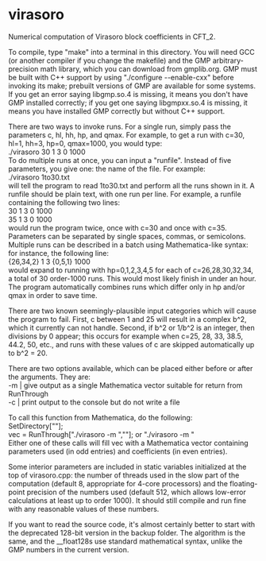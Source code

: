 # virasoro
Numerical computation of Virasoro block coefficients in CFT_2.

To compile, type "make" into a terminal in this directory. You will need GCC (or another compiler if you change the makefile) and the GMP arbitrary-precision math library, which you can download from gmplib.org. GMP must be built with C++ support by using "./configure --enable-cxx" before invoking its make; prebuilt versions of GMP are available for some systems. If you get an error saying libgmp.so.4 is missing, it means you don't have GMP installed correctly; if you get one saying libgmpxx.so.4 is missing, it means you have installed GMP correctly but without C++ support.

There are two ways to invoke runs. For a single run, simply pass the parameters c, hl, hh, hp, and qmax. For example, to get a run with c=30, hl=1, hh=3, hp=0, qmax=1000, you would type:  
./virasoro 30 1 3 0 1000  
To do multiple runs at once, you can input a "runfile". Instead of five parameters, you give one: the name of the file. For example:  
./virasoro 1to30.txt  
will tell the program to read 1to30.txt and perform all the runs shown in it. A runfile should be plain text, with one run per line. For example, a runfile containing the following two lines:  
30 1 3 0 1000  
35 1 3 0 1000  
would run the program twice, once with c=30 and once with c=35. Parameters can be separated by single spaces, commas, or semicolons. Multiple runs can be described in a batch using Mathematica-like syntax: for instance, the following line:  
{26,34,2} 1 3 {0,5,1} 1000  
would expand to running with hp=0,1,2,3,4,5 for each of c=26,28,30,32,34, a total of 30 order-1000 runs. This would most likely finish in under an hour. The program automatically combines runs which differ only in hp and/or qmax in order to save time.

There are two known seemingly-plausible input categories which will cause the program to fail. First, c between 1 and 25 will result in a complex b^2, which it currently can not handle. Second, if b^2 or 1/b^2 is an integer, then divisions by 0 appear; this occurs for example when c=25, 28, 33, 38.5, 44.2, 50, etc., and runs with these values of c are skipped automatically up to b^2 = 20.

There are two options available, which can be placed either before or after the arguments. They are:  
-m		|		give output as a single Mathematica vector suitable for return from RunThrough  
-c		|		print output to the console but do not write a file

To call this function from Mathematica, do the following:  
SetDirectory["<directory where virasoro is>"];  
vec = RunThrough["./virasoro -m <c> <hl> <hh> <hp> <maxOrder>",""]; or "./virasoro -m <name of runfile>"  
Either one of these calls will fill vec with a Mathematica vector containing parameters used (in odd entries) and coefficients (in even entries).

Some interior parameters are included in static variables initialized at the top of virasoro.cpp: the number of threads used in the slow part of the computation (default 8, appropriate for 4-core processors) and the floating-point precision of the numbers used (default 512, which allows low-error calculations at least up to order 1000). It should still compile and run fine with any reasonable values of these numbers.

If you want to read the source code, it's almost certainly better to start with the deprecated 128-bit version in the backup folder. The algorithm is the same, and the __float128s use standard mathematical syntax, unlike the GMP numbers in the current version.
